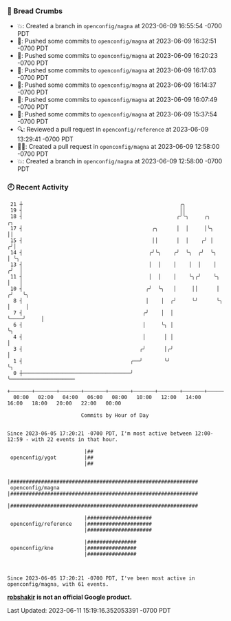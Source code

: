 ### 🍞 Bread Crumbs

 * 💥: Created a branch in `openconfig/magna` at 2023-06-09 16:55:54 -0700 PDT
 * 🚢: Pushed some commits to `openconfig/magna` at 2023-06-09 16:32:51 -0700 PDT
 * 🚢: Pushed some commits to `openconfig/magna` at 2023-06-09 16:20:23 -0700 PDT
 * 🚢: Pushed some commits to `openconfig/magna` at 2023-06-09 16:17:03 -0700 PDT
 * 🚢: Pushed some commits to `openconfig/magna` at 2023-06-09 16:14:37 -0700 PDT
 * 🚢: Pushed some commits to `openconfig/magna` at 2023-06-09 16:07:49 -0700 PDT
 * 🚢: Pushed some commits to `openconfig/magna` at 2023-06-09 15:37:54 -0700 PDT
 * 🔍: Reviewed a pull request in  `openconfig/reference` at 2023-06-09 13:29:41 -0700 PDT
 * ✍🏼: Created a pull request in `openconfig/magna` at 2023-06-09 12:58:00 -0700 PDT
 * 💥: Created a branch in `openconfig/magna` at 2023-06-09 12:58:00 -0700 PDT

### 🕘 Recent Activity
```
 21 ┼                                                   ╭╮
 19 ┤                                                   ││
 18 ┤                                                  ╭╯╰╮     ╭╮           ╭╮
 17 ┤                                          ╭╮      │  │     │╰╮          ││
 15 ┤                                          ││      │  │    ╭╯ │         ╭╯│
 14 ┤                                         ╭╯╰╮    ╭╯  ╰╮  ╭╯  ╰╮        │ ╰╮
 13 ┤                                         │  │    │    │  │    │       ╭╯  │
 11 ┤                                         │  │    │    ╰╮╭╯    ╰╮      │   │
 10 ┤                                        ╭╯  ╰╮   │     ││      │     ╭╯   ╰╮
  8 ┤                                        │    │  ╭╯     ╰╯      ╰╮    │     │
  7 ┤                                       ╭╯    │  │               ╰────╯     │
  6 ┤                                       │     ╰╮ │                          ╰╮
  4 ┤                                       │      │ │                           │
  3 ┤                                      ╭╯      │╭╯                           │
  1 ┤                                   ╭──╯       ╰╯                            ╰╮
  0 ┼───────────────────────────────────╯                                         ╰─────────────────────
    +───────+───────+───────+───────+───────+───────+───────+───────+───────+───────+───────+───────+────
  00:00   02:00   04:00   06:00   08:00   10:00   12:00   14:00   16:00   18:00   20:00   22:00   00:00   

						Commits by Hour of Day


Since 2023-06-05 17:20:21 -0700 PDT, I'm most active between 12:00-12:59 - with 22 events in that hour.

```



```
                         |##
 openconfig/ygot         |##
                         |##

                         |#############################################################
 openconfig/magna        |#############################################################
                         |#############################################################

                         |#####################
 openconfig/reference    |#####################
                         |#####################

                         |################
 openconfig/kne          |################
                         |################



Since 2023-06-05 17:20:21 -0700 PDT, I've been most active in openconfig/magna, with 61 events.

```
**[robshakir](mailto:robjs@google.com) is not an official Google product.**  


Last Updated: 2023-06-11 15:19:16.352053391 -0700 PDT
